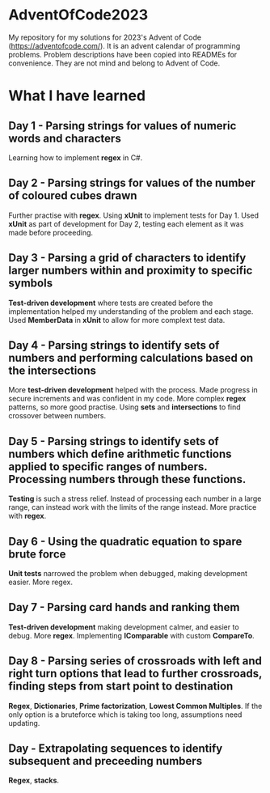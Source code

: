 # AdventOfCode2023
My repository for my solutions for 2023's Advent of Code (https://adventofcode.com/). It is an advent calendar of programming problems. Problem descriptions have been copied into READMEs for convenience. They are not mind and belong to Advent of Code.

# What I have learned
## Day 1 - Parsing strings for values of numeric words and characters
Learning how to implement **regex** in C#.

## Day 2 - Parsing strings for values of the number of coloured cubes drawn
Further practise with **regex**. Using **xUnit** to implement tests for Day 1. Used **xUnit** as part of development for Day 2, testing each element as it was made before proceeding.

## Day 3 - Parsing a grid of characters to identify larger numbers within and proximity to specific symbols
**Test-driven development** where tests are created before the implementation helped my understanding of the problem and each stage. Used **MemberData** in **xUnit** to allow for more complext test data.

## Day 4 - Parsing strings to identify sets of numbers and performing calculations based on the intersections
More **test-driven development** helped with the process. Made progress in secure increments and was confident in my code. More complex **regex** patterns, so more good practise. Using **sets** and **intersections** to find crossover between numbers.

## Day 5 - Parsing strings to identify sets of numbers which define arithmetic functions applied to specific ranges of numbers. Processing numbers through these functions.
**Testing** is such a stress relief. Instead of processing each number in a large range, can instead work with the limits of the range instead. More practice with **regex**.

## Day 6 - Using the quadratic equation to spare brute force
**Unit tests** narrowed the problem when debugged, making development easier. More regex.

## Day 7 - Parsing card hands and ranking them
**Test-driven development** making development calmer, and easier to debug. More **regex**. Implementing **IComparable** with custom **CompareTo**.

## Day 8 - Parsing series of crossroads with left and right turn options that lead to further crossroads, finding steps from start point to destination
**Regex**, **Dictionaries**, **Prime factorization**, **Lowest Common Multiples**. If the only option is a bruteforce which is taking too long, assumptions need updating.

## Day - Extrapolating sequences to identify subsequent and preceeding numbers
**Regex**, **stacks**.
